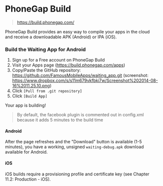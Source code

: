 # PhoneGap Build

> https://build.phonegap.com/

PhoneGap Build provides an easy way to compile your apps in the cloud and receive a downloadable APK (Android) or IPA (iOS).

### Build the Waiting App for Android

1. Sign up for a Free account on PhoneGap Build
2. Visit your Apps page (https://build.phonegap.com/apps)
5. Copy/Paste the GitHub repository: https://github.com/FamousMobileApps/waiting_app.git (screenshot: https://www.dropbox.com/s/s11m679vkfbki7w/Screenshot%202014-08-16%2011.25.10.png)
6. Click `[Pull from .git repository]`
7. Click `[Build App]` 

Your app is building!

> By default, the facebook plugin is commented out in config.xml because it adds 5 minutes to the build time


#### Android 

After the page refreshes and the "Download" button is available (1-5 minutes), you have a working, unsigned `waiting-debug.apk` download available for Android. 

#### iOS

iOS builds require a provisioning profile and certificate key (see Chapter 11.2: Production - iOS).

